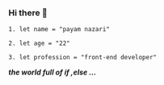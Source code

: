 ### Hi there 👋
```
1. let name = "payam nazari"

2. let age = "22"

3. let profession = "front-end developer"

```
***the world full of  if ,else ...***
